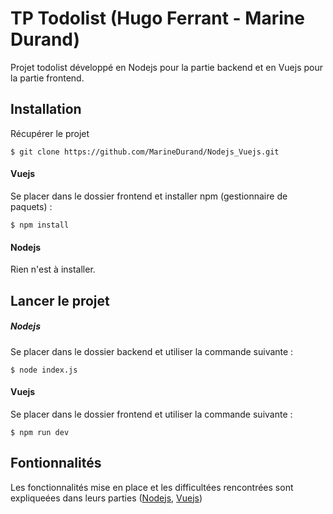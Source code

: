 # TP Todolist (Hugo Ferrant - Marine Durand)
Projet todolist développé en Nodejs pour la partie backend et en Vuejs pour la partie frontend.

## Installation

Récupérer le projet
```
$ git clone https://github.com/MarineDurand/Nodejs_Vuejs.git
```
#### Vuejs
Se placer dans le dossier frontend et installer npm (gestionnaire de paquets) :
```
$ npm install 
```
#### Nodejs
Rien n'est à installer.

## Lancer le projet 

##### Nodejs
Se placer dans le dossier backend et utiliser la commande suivante :
```
$ node index.js
```

#### Vuejs
Se placer dans le dossier frontend et utiliser la commande suivante :
```
$ npm run dev
```

## Fontionnalités
Les fonctionnalités mise en place et les difficultées rencontrées sont expliqueées dans leurs parties ([Nodejs](https://github.com/MarineDurand/Nodejs_Vuejs/tree/master/backend), [Vuejs](https://github.com/MarineDurand/Nodejs_Vuejs/tree/master/frontend))
